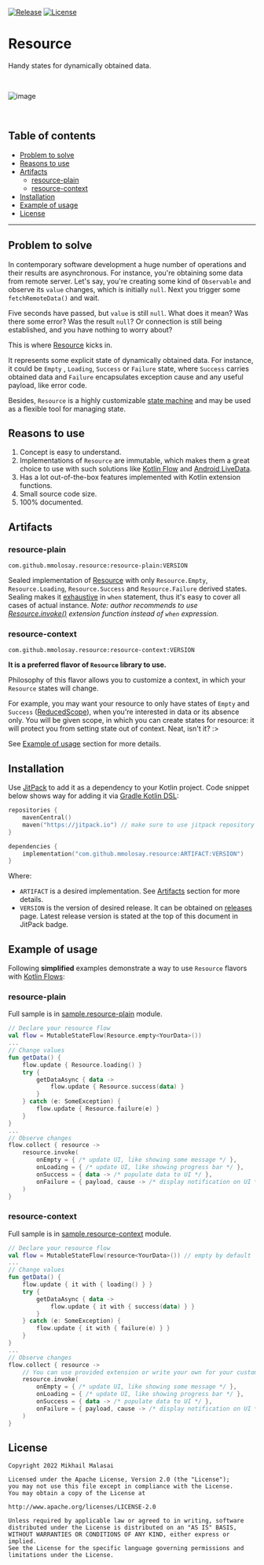 [![Release](https://jitpack.io/v/mmolosay/resource.svg)](https://jitpack.io/#mmolosay/resource)
[![License](https://img.shields.io/badge/license-Apache%20License%202.0-blue.svg?style=flat)](https://www.apache.org/licenses/LICENSE-2.0)

# Resource

Handy states for dynamically obtained data.

</br>

![image](https://user-images.githubusercontent.com/32337243/182117336-56dbf954-065c-4951-b2dd-a577c30d995d.png)


</br>

## Table of contents

* [Problem to solve](#problem-to-solve)
* [Reasons to use](#reasons-to-use)
* [Artifacts](#artifacts)
    * [resource-plain](#resource-plain)
    * [resource-context](#resource-context)
* [Installation](#installation)
* [Example of usage](#example-of-usage)
* [License](#license)

------

## Problem to solve

In contemporary software development a huge number of operations and their results are asynchronous.
For instance, you're obtaining some data from remote server. Let's say, you're creating some kind
of `Observable` and observe its `value` changes, which is initially `null`. Next you trigger
some `fetchRemoteData()` and wait.

Five seconds have passed, but `value` is still `null`. What does it mean? Was there some error? Was
the result `null`? Or connection is still being established, and you have nothing to worry about?

This is where [Resource](/resource-plain/src/main/kotlin/com/mmolosay/resource/Resource.kt) kicks
in.

It represents some explicit state of dynamically obtained data. For instance, it could be `Empty`
, `Loading`, `Success` or `Failure` state, where `Success` carries obtained data and `Failure`
encapsulates exception cause and any useful payload, like error code.

Besides, `Resource` is a highly customizable [state machine](https://en.wikipedia.org/wiki/Finite-state_machine) 
and may be used as a flexible tool for managing state.

## Reasons to use

1. Concept is easy to understand.
2. Implementations of `Resource` are immutable, which makes them a great choice to use with such
   solutions
   like [Kotlin Flow](https://kotlin.github.io/kotlinx.coroutines/kotlinx-coroutines-core/kotlinx.coroutines.flow/-flow/)
   and [Android LiveData](https://developer.android.com/reference/androidx/lifecycle/LiveData).
3. Has a lot out-of-the-box features implemented with Kotlin extension functions.
3. Small source code size.
4. 100% documented.

## Artifacts

### resource-plain

`com.github.mmolosay.resource:resource-plain:VERSION`

Sealed implementation
of [Resource](/resource-plain/src/main/kotlin/com/mmolosay/resource/Resource.kt) with
only `Resource.Empty`, `Resource.Loading`, `Resource.Success` and `Resource.Failure` derived states.
Sealing makes
it [exhaustive](https://kotlinlang.org/docs/sealed-classes.html#sealed-classes-and-when-expression)
in `when` statement, thus it's easy to cover all cases of actual instance.
*Note: author recommends to
use [Resource.invoke()](/resource-plain/src/main/kotlin/com/mmolosay/resource/ext/ResourceExt.kt#L99)
extension function instead of `when` expression.*

### resource-context

`com.github.mmolosay.resource:resource-context:VERSION`

**It is a preferred flavor of `Resource` library to use.**

Philosophy of this flavor allows you to customize a context, in which your `Resource` states will
change. 

For example, you may want your resource to only have states of `Empty` and `Success` ([ReducedScope](/resource-context/src/main/kotlin/com/mmolosay/resource/scope/ReducedScope.kt)), 
when you're interested in data or its absence only. You will be given scope, in which you can create states for resource: 
it will protect you from setting state out of context. Neat, isn't it? :>

See [Example of usage](#example-of-usage) section for more details.

## Installation

Use [JitPack](https://www.jitpack.io) to add it as a dependency to your Kotlin project.
Code snippet below shows way for adding it
via [Gradle Kotlin DSL](https://docs.gradle.org/current/userguide/kotlin_dsl.html):

```kotlin
repositories {
    mavenCentral()
    maven("https://jitpack.io") // make sure to use jitpack repository
}

dependencies {
    implementation("com.github.mmolosay.resource:ARTIFACT:VERSION")
}
```

Where:

* `ARTIFACT` is a desired implementation. See [Artifacts](#artifacts) section for more details.
* `VERSION` is the version of desired release. It can be obtained
  on [releases](https://github.com/mmolosay/Resource/releases) page. Latest release version is
  stated at the top of this document in JitPack badge.

## Example of usage

Following **simplified** examples demonstrate a way to use `Resource` flavors
with [Kotlin Flows](https://kotlin.github.io/kotlinx.coroutines/kotlinx-coroutines-core/kotlinx.coroutines.flow/-flow/):

### resource-plain

Full sample is in [sample.resource-plain](/sample.resource-plain/src/main/kotlin/Main.kt) module.

```kotlin
// Declare your resource flow
val flow = MutableStateFlow(Resource.empty<YourData>())
...
// Change values
fun getData() {
    flow.update { Resource.loading() }
    try {
        getDataAsync { data ->
            flow.update { Resource.success(data) }
        }
    } catch (e: SomeException) {
        flow.update { Resource.failure(e) }
    }
}
...
// Observe changes
flow.collect { resource ->
    resource.invoke(
        onEmpty = { /* update UI, like showing some message */ },
        onLoading = { /* update UI, like showing progress bar */ },
        onSuccess = { data -> /* populate data to UI */ },
        onFailure = { payload, cause -> /* display notification on UI */ }
    )
}
```

### resource-context

Full sample is in [sample.resource-context](/sample.resource-context/src/main/kotlin/Main.kt) module.

```kotlin
// Declare your resource flow
val flow = MutableStateFlow(resource<YourData>()) // empty by default
...
// Change values
fun getData() {
    flow.update { it with { loading() } }
    try {
        getDataAsync { data ->
            flow.update { it with { success(data) } }
        }
    } catch (e: SomeException) {
        flow.update { it with { failure(e) } }
    }
}
...
// Observe changes
flow.collect { resource ->
    // You can use provided extension or write your own for your custom states
    resource.invoke(
        onEmpty = { /* update UI, like showing some message */ },
        onLoading = { /* update UI, like showing progress bar */ },
        onSuccess = { data -> /* populate data to UI */ },
        onFailure = { payload, cause -> /* display notification on UI */ }
    )
}
```

## License

```text
Copyright 2022 Mikhail Malasai

Licensed under the Apache License, Version 2.0 (the "License");
you may not use this file except in compliance with the License.
You may obtain a copy of the License at

http://www.apache.org/licenses/LICENSE-2.0

Unless required by applicable law or agreed to in writing, software
distributed under the License is distributed on an "AS IS" BASIS,
WITHOUT WARRANTIES OR CONDITIONS OF ANY KIND, either express or implied.
See the License for the specific language governing permissions and
limitations under the License.
```
